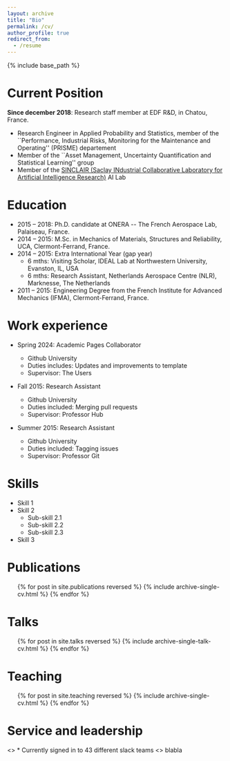 ```yaml
---
layout: archive
title: "Bio"
permalink: /cv/
author_profile: true
redirect_from:
  - /resume
---
```


{% include base_path %}

Current Position
======
**Since december 2018**: Research staff member at EDF R&D, in Chatou, France.
* Research Engineer in Applied Probability and Statistics, member of the ``Performance, Industrial Risks, Monitoring for the Maintenance and Operating'' (PRISME) departement
* Member of the ``Asset Management, Uncertainty Quantification and Statistical Learning'' group
* Member of the [SINCLAIR (Saclay INdustrial Collaborative Laboratory for Artificial Intelligence Research)](https://sinclair-lab.com/index.html)  AI Lab

Education
======
* 2015 – 2018: Ph.D. candidate at ONERA -- The French Aerospace Lab, Palaiseau, France.
* 2014 – 2015: M.Sc. in Mechanics of Materials, Structures and Reliability, UCA, Clermont-Ferrand, France.
* 2014 – 2015: Extra International Year (gap year)
    - 6 mths: Visiting Scholar, IDEAL Lab at Northwestern University, Evanston, IL, USA
    - 6 mths: Research Assistant, Netherlands Aerospace Centre (NLR), Marknesse, The Netherlands
* 2011 – 2015: Engineering Degree from the French Institute for Advanced Mechanics (IFMA), Clermont-Ferrand, France.
  
Work experience
======
* Spring 2024: Academic Pages Collaborator
  * Github University
  * Duties includes: Updates and improvements to template
  * Supervisor: The Users

* Fall 2015: Research Assistant
  * Github University
  * Duties included: Merging pull requests
  * Supervisor: Professor Hub

* Summer 2015: Research Assistant
  * Github University
  * Duties included: Tagging issues
  * Supervisor: Professor Git
  
Skills
======
* Skill 1
* Skill 2
  * Sub-skill 2.1
  * Sub-skill 2.2
  * Sub-skill 2.3
* Skill 3

Publications
======
  <ul>{% for post in site.publications reversed %}
    {% include archive-single-cv.html %}
  {% endfor %}</ul>
  
Talks
======
  <ul>{% for post in site.talks reversed %}
    {% include archive-single-talk-cv.html  %}
  {% endfor %}</ul>
  
Teaching
======
  <ul>{% for post in site.teaching reversed %}
    {% include archive-single-cv.html %}
  {% endfor %}</ul>
  
Service and leadership
======
<> * Currently signed in to 43 different slack teams
<> blabla
